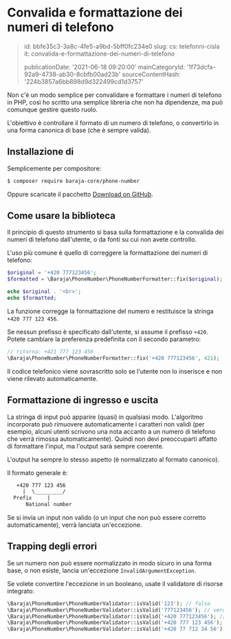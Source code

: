 Convalida e formattazione dei numeri di telefono
================================================

> id: bbfe35c3-3a8c-4fe5-a9bd-5bff0fc234e0
> slug:
> 	cs: telefonni-cisla
> 	it: convalida-e-formattazione-dei-numeri-di-telefono
> 
> publicationDate: '2021-06-18 09:20:00'
> mainCategoryId: '1f73dcfa-92a9-4738-ab30-8cbfb00ad23b'
> sourceContentHash: '224b3857a6bb898d9d322499cd1d3757'

Non c'è un modo semplice per convalidare e formattare i numeri di telefono in PHP, così ho scritto una semplice libreria che non ha dipendenze, ma può comunque gestire questo ruolo.

L'obiettivo è controllare il formato di un numero di telefono, o convertirlo in una forma canonica di base (che è sempre valida).

Installazione di
---------

Semplicemente per compositore:

```txt
$ composer require baraja-core/phone-number
```

Oppure scaricate il pacchetto [Download on GitHub](https://github.com/baraja-core/phone-number).

Come usare la biblioteca
----------

Il principio di questo strumento si basa sulla formattazione e la convalida dei numeri di telefono dall'utente, o da fonti su cui non avete controllo.

L'uso più comune è quello di correggere la formattazione dei numeri di telefono:

```php
$original = '+420 777123456';
$formatted = \Baraja\PhoneNumber\PhoneNumberFormatter::fix($original);

echo $original . '<br>';
echo $formatted;
```

La funzione corregge la formattazione del numero e restituisce la stringa `+420 777 123 456`.

Se nessun prefisso è specificato dall'utente, si assume il prefisso `+420`. Potete cambiare la preferenza predefinita con il secondo parametro:

```php
// ritorna: +421 777 123 456
\Baraja\PhoneNumber\PhoneNumberFormatter::fix('+420 777123456', 421);
```

Il codice telefonico viene sovrascritto solo se l'utente non lo inserisce e non viene rilevato automaticamente.

Formattazione di ingresso e uscita
----------------------------

La stringa di input può apparire (quasi) in qualsiasi modo. L'algoritmo incorporato può rimuovere automaticamente i caratteri non validi (per esempio, alcuni utenti scrivono una nota accanto a un numero di telefono che verrà rimossa automaticamente). Quindi non devi preoccuparti affatto di formattare l'input, ma l'output sarà sempre coerente.

L'output ha sempre lo stesso aspetto (è normalizzato al formato canonico).

Il formato generale è:

```txt
   +420 777 123 456
     |  \_________/
  Prefix     |
      National number
```

Se si invia un input non valido (o un input che non può essere corretto automaticamente), verrà lanciata un'eccezione.

Trapping degli errori
----------------

Se un numero non può essere normalizzato in modo sicuro in una forma base, o non esiste, lancia un'eccezione `InvalidArgumentException`.

Se volete convertire l'eccezione in un booleano, usate il validatore di risorse integrato:

```php
\Baraja\PhoneNumber\PhoneNumberValidator::isValid('123'); // falso
\Baraja\PhoneNumber\PhoneNumberValidator::isValid('777123456'); // vero
\Baraja\PhoneNumber\PhoneNumberValidator::isValid('+420 777123456'); // vero
\Baraja\PhoneNumber\PhoneNumberValidator::isValid('+420 777 123 456'); // vero
\Baraja\PhoneNumber\PhoneNumberValidator::isValid('+420 77 712 34 56'); // vero
```
